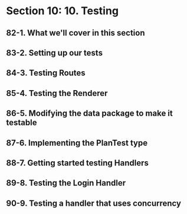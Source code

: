 # Section 10: 10. Testing 

## 82-1. What we'll cover in this section
## 83-2. Setting up our tests
## 84-3. Testing Routes
## 85-4. Testing the Renderer
## 86-5. Modifying the data package to make it testable
## 87-6. Implementing the PlanTest type
## 88-7. Getting started testing Handlers
## 89-8. Testing the Login Handler
## 90-9. Testing a handler that uses concurrency